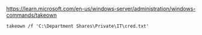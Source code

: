 
https://learn.microsoft.com/en-us/windows-server/administration/windows-commands/takeown

```powershell-session
takeown /f 'C:\Department Shares\Private\IT\cred.txt'
 
```
